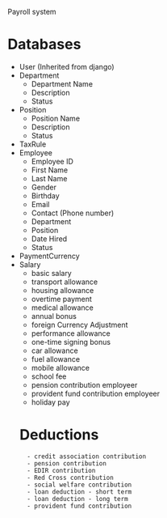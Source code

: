 Payroll system

# Databases

- User (Inherited from django)
- Department
    - Department Name
    - Description
    - Status
- Position
    - Position Name
    - Description
    - Status
- TaxRule
- Employee
    - Employee ID
    - First Name
    - Last Name
    - Gender
    - Birthday
    - Email
    - Contact (Phone number)
    - Department
    - Position
    - Date Hired
    - Status
- PaymentCurrency
- Salary
    - basic salary
    - transport allowance
    - housing allowance
    - overtime payment
    - medical allowance
    - annual bonus
    - foreign Currency Adjustment
    - performance allowance
    - one-time signing bonus
    - car allowance
    - fuel allowance
    - mobile allowance
    - school fee
    - pension contribution employeer
    - provident fund contribution employeer
    - holiday pay
    # Deductions
        - credit association contribution
        - pension contribution
        - EDIR contribution
        - Red Cross contribution
        - social welfare contribution
        - loan deduction - short term
        - loan deduction - long term
        - provident fund contribution 




